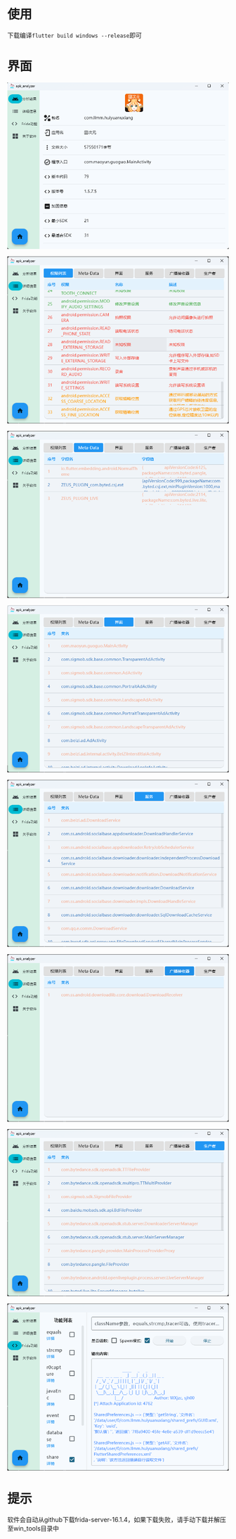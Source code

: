 # 使用

下载编译`flutter build windows --release`即可

# 界面

![alt text](readme_imgs/image.png)

![alt text](readme_imgs/image-1.png)

![alt text](readme_imgs/image-2.png)

![alt text](readme_imgs/image-3.png)

![alt text](readme_imgs/image-4.png)

![alt text](readme_imgs/image-5.png)

![alt text](readme_imgs/image-6.png)

![alt text](readme_imgs/image-7.png)

# 提示

软件会自动从github下载frida-server-16.1.4，如果下载失败，请手动下载并解压至win_tools目录中